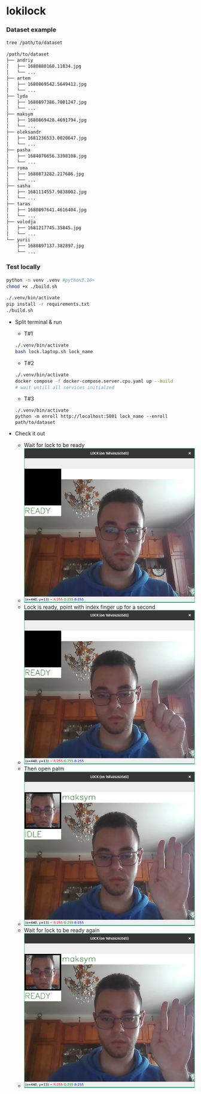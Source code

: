 # lokilock
### Dataset example
```bash
tree /path/to/dataset
```
```
/path/to/dataset
├── andriy
│   ├── 1680880160.11034.jpg
│   └── ...
├── artem
│   ├── 1680869542.5649412.jpg
│   └── ...
├── lyda
│   ├── 1680897386.7001247.jpg
│   └── ...
├── maksym
│   ├── 1680869428.4691794.jpg
│   └── ...
├── oleksandr
│   ├── 1681236533.0020647.jpg
│   └── ...
├── pasha
│   ├── 1684076656.3398108.jpg
│   └── ...
├── roma
│   ├── 1680873282.217686.jpg
│   └── ...
├── sasha
│   ├── 1681114557.9838002.jpg
│   └── ...
├── taras
│   ├── 1680897641.4616404.jpg
│   └── ...
├── volodja
│   ├── 1681217745.35845.jpg
│   └── ...
└── yurii
    ├── 1680897137.382897.jpg
    └── ...
```

### Test locally
```bash
python -m venv .venv #python3.10+
chmod +x ./build.sh
```
```bash
./.venv/bin/activate
pip install -r requirements.txt
./build.sh
```
- Split terminal & run
    - T#1
    ```bash
    ./.venv/bin/activate
    bash lock.laptop.sh lock_name
    ```
    - T#2
    ```bash
    ./.venv/bin/activate
    docker compose -f docker-compose.server.cpu.yaml up --build
    # wait untill all services initialzed
    ```
    - T#3
    ```
    ./.venv/bin/activate
    python -m enroll http://localhost:5001 lock_name --enroll path/to/dataset
    ```

- Check it out
    - Wait for lock to be ready
    - ![](./media/idle.png)
    - Lock is ready, point with index finger up for a second
    - ![](./media/up.png)
    - Then open palm
    - ![](./media/open.png)
    - Wait for lock to be ready again
    - ![](./media/idle_again.png)
